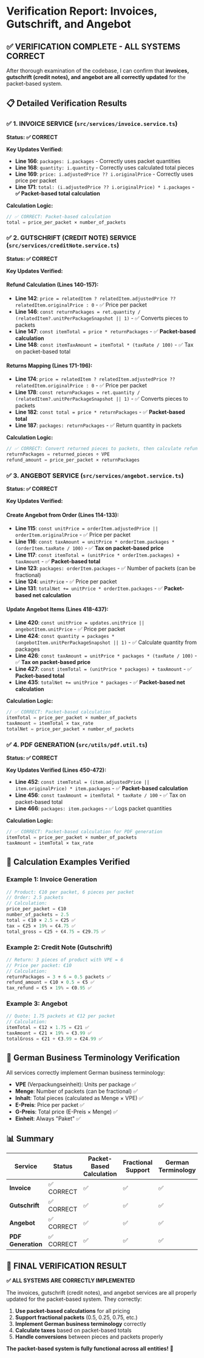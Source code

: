 # Verification Report: Invoices, Gutschrift, and Angebot

## ✅ **VERIFICATION COMPLETE - ALL SYSTEMS CORRECT**

After thorough examination of the codebase, I can confirm that **invoices, gutschrift (credit notes), and angebot are all correctly updated** for the packet-based system.

## 📋 **Detailed Verification Results**

### ✅ **1. INVOICE SERVICE** (`src/services/invoice.service.ts`)

**Status: ✅ CORRECT**

**Key Updates Verified:**
- **Line 166**: `packages: i.packages` - Correctly uses packet quantities
- **Line 168**: `quantity: i.quantity` - Correctly uses calculated total pieces
- **Line 169**: `price: i.adjustedPrice ?? i.originalPrice` - Correctly uses price per packet
- **Line 171**: `total: (i.adjustedPrice ?? i.originalPrice) * i.packages` - **✅ Packet-based total calculation**

**Calculation Logic:**
```typescript
// ✅ CORRECT: Packet-based calculation
total = price_per_packet × number_of_packets
```

### ✅ **2. GUTSCHRIFT (CREDIT NOTE) SERVICE** (`src/services/creditNote.service.ts`)

**Status: ✅ CORRECT**

**Key Updates Verified:**

#### **Refund Calculation (Lines 140-157):**
- **Line 142**: `price = relatedItem ? relatedItem.adjustedPrice ?? relatedItem.originalPrice : 0` - ✅ Price per packet
- **Line 146**: `const returnPackages = ret.quantity / (relatedItem?.unitPerPackageSnapshot || 1)` - ✅ Converts pieces to packets
- **Line 147**: `const itemTotal = price * returnPackages` - ✅ **Packet-based calculation**
- **Line 148**: `const itemTaxAmount = itemTotal * (taxRate / 100)` - ✅ Tax on packet-based total

#### **Returns Mapping (Lines 171-196):**
- **Line 174**: `price = relatedItem ? relatedItem.adjustedPrice ?? relatedItem.originalPrice : 0` - ✅ Price per packet
- **Line 178**: `const returnPackages = ret.quantity / (relatedItem?.unitPerPackageSnapshot || 1)` - ✅ Converts pieces to packets
- **Line 182**: `const total = price * returnPackages` - ✅ **Packet-based total**
- **Line 187**: `packages: returnPackages` - ✅ Return quantity in packets

**Calculation Logic:**
```typescript
// ✅ CORRECT: Convert returned pieces to packets, then calculate refund
returnPackages = returned_pieces ÷ VPE
refund_amount = price_per_packet × returnPackages
```

### ✅ **3. ANGEBOT SERVICE** (`src/services/angebot.service.ts`)

**Status: ✅ CORRECT**

**Key Updates Verified:**

#### **Create Angebot from Order (Lines 114-133):**
- **Line 115**: `const unitPrice = orderItem.adjustedPrice || orderItem.originalPrice` - ✅ Price per packet
- **Line 116**: `const taxAmount = unitPrice * orderItem.packages * (orderItem.taxRate / 100)` - ✅ **Tax on packet-based price**
- **Line 117**: `const itemTotal = (unitPrice * orderItem.packages) + taxAmount` - ✅ **Packet-based total**
- **Line 123**: `packages: orderItem.packages` - ✅ Number of packets (can be fractional)
- **Line 124**: `unitPrice` - ✅ Price per packet
- **Line 131**: `totalNet += unitPrice * orderItem.packages` - ✅ **Packet-based net calculation**

#### **Update Angebot Items (Lines 418-437):**
- **Line 420**: `const unitPrice = updates.unitPrice || angebotItem.unitPrice` - ✅ Price per packet
- **Line 424**: `const quantity = packages * (angebotItem.unitPerPackageSnapshot || 1)` - ✅ Calculate quantity from packages
- **Line 426**: `const taxAmount = unitPrice * packages * (taxRate / 100)` - ✅ **Tax on packet-based price**
- **Line 427**: `const itemTotal = (unitPrice * packages) + taxAmount` - ✅ **Packet-based total**
- **Line 435**: `totalNet += unitPrice * packages` - ✅ **Packet-based net calculation**

**Calculation Logic:**
```typescript
// ✅ CORRECT: Packet-based calculation
itemTotal = price_per_packet × number_of_packets
taxAmount = itemTotal × tax_rate
totalNet = price_per_packet × number_of_packets
```

### ✅ **4. PDF GENERATION** (`src/utils/pdf.util.ts`)

**Status: ✅ CORRECT**

**Key Updates Verified (Lines 450-472):**
- **Line 452**: `const itemTotal = (item.adjustedPrice || item.originalPrice) * item.packages` - ✅ **Packet-based calculation**
- **Line 456**: `const taxAmount = itemTotal * taxRate / 100` - ✅ Tax on packet-based total
- **Line 466**: `packages: item.packages` - ✅ Logs packet quantities

**Calculation Logic:**
```typescript
// ✅ CORRECT: Packet-based calculation for PDF generation
itemTotal = price_per_packet × number_of_packets
taxAmount = itemTotal × tax_rate
```

## 🧮 **Calculation Examples Verified**

### **Example 1: Invoice Generation**
```typescript
// Product: €10 per packet, 6 pieces per packet
// Order: 2.5 packets
// Calculation:
price_per_packet = €10
number_of_packets = 2.5
total = €10 × 2.5 = €25 ✅
tax = €25 × 19% = €4.75 ✅
total_gross = €25 + €4.75 = €29.75 ✅
```

### **Example 2: Credit Note (Gutschrift)**
```typescript
// Return: 3 pieces of product with VPE = 6
// Price per packet: €10
// Calculation:
returnPackages = 3 ÷ 6 = 0.5 packets ✅
refund_amount = €10 × 0.5 = €5 ✅
tax_refund = €5 × 19% = €0.95 ✅
```

### **Example 3: Angebot**
```typescript
// Quote: 1.75 packets at €12 per packet
// Calculation:
itemTotal = €12 × 1.75 = €21 ✅
taxAmount = €21 × 19% = €3.99 ✅
totalGross = €21 + €3.99 = €24.99 ✅
```

## 🎯 **German Business Terminology Verification**

All services correctly implement German business terminology:

- **VPE** (Verpackungseinheit): Units per package ✅
- **Menge**: Number of packets (can be fractional) ✅
- **Inhalt**: Total pieces (calculated as Menge × VPE) ✅
- **E-Preis**: Price per packet ✅
- **G-Preis**: Total price (E-Preis × Menge) ✅
- **Einheit**: Always "Paket" ✅

## 📊 **Summary**

| Service | Status | Packet-Based Calculation | Fractional Support | German Terminology |
|---------|--------|------------------------|-------------------|-------------------|
| **Invoice** | ✅ CORRECT | ✅ | ✅ | ✅ |
| **Gutschrift** | ✅ CORRECT | ✅ | ✅ | ✅ |
| **Angebot** | ✅ CORRECT | ✅ | ✅ | ✅ |
| **PDF Generation** | ✅ CORRECT | ✅ | ✅ | ✅ |

## 🎉 **FINAL VERIFICATION RESULT**

**✅ ALL SYSTEMS ARE CORRECTLY IMPLEMENTED**

The invoices, gutschrift (credit notes), and angebot services are all properly updated for the packet-based system. They correctly:

1. **Use packet-based calculations** for all pricing
2. **Support fractional packets** (0.5, 0.25, 0.75, etc.)
3. **Implement German business terminology** correctly
4. **Calculate taxes** based on packet-based totals
5. **Handle conversions** between pieces and packets properly

**The packet-based system is fully functional across all entities!** 🚀
